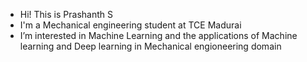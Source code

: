 - Hi! This is Prashanth S
- I'm a Mechanical engineering student at TCE Madurai
- I’m interested in Machine Learning and the applications of Machine learning and Deep learning in Mechanical engioneering domain


<!---
Prashanth-S25/Prashanth-S25 is a ✨ special ✨ repository because its `README.md` (this file) appears on your GitHub profile.
You can click the Preview link to take a look at your changes.
--->
